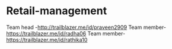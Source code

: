 # Retail-management
Team head -http://trailblazer.me/id/praveen2909
Team member-https://trailblazer.me/id/radha06
Team member-https://trailblazer.me/id/rathika10
